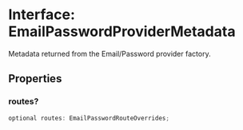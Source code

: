 # Interface: EmailPasswordProviderMetadata

Metadata returned from the Email/Password provider factory.

## Properties

### routes?

```ts
optional routes: EmailPasswordRouteOverrides;
```
